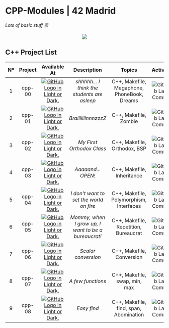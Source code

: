 # CPP-Modules | 42 Madrid

*Lots of basic stuff 🗒*

<div align="center">
  <img src=https://user-images.githubusercontent.com/40824677/149224059-8a1fc9f2-31bc-4335-93b3-6017bf794668.png />
</div>

## C++ Project List

|  Nº  | Project | Available At | Description | Topics | Activity |
| :--: | :-----: | :----------: | :---------: | :----: | :------: |
| 1 | cpp-00 | <a href="https://github.com/Splix777/CCP_Modules/tree/main/CPP%20Module%2000"><picture><source media="(prefers-color-scheme: dark)" srcset="https://user-images.githubusercontent.com/40824677/205689829-11cbb3fd-d452-4846-a799-0be90146192e.png"><source media="(prefers-color-scheme: light)" srcset="https://user-images.githubusercontent.com/40824677/205689834-f6b698a0-844d-46c2-8cca-2051cd3a9ef0.png"><img alt="GitHub Logo in Light or Dark." src="https://user-images.githubusercontent.com/40824677/205689829-11cbb3fd-d452-4846-a799-0be90146192e.png"></picture></a><br/> | *shhhhh... I think the students are asleep* | C++, Makefile, Megaphone, PhoneBook, Dreams | ![GitHub Last Commit](https://img.shields.io/github/last-commit/Splix777/CPP-Module-00) |
| 2 | cpp-01 | <a href="https://github.com/Splix777/CCP_Modules/tree/main/CPP%20Module%2001"><picture><source media="(prefers-color-scheme: dark)" srcset="https://user-images.githubusercontent.com/40824677/205689829-11cbb3fd-d452-4846-a799-0be90146192e.png"><source media="(prefers-color-scheme: light)" srcset="https://user-images.githubusercontent.com/40824677/205689834-f6b698a0-844d-46c2-8cca-2051cd3a9ef0.png"><img alt="GitHub Logo in Light or Dark." src="https://user-images.githubusercontent.com/40824677/205689829-11cbb3fd-d452-4846-a799-0be90146192e.png"></picture></a><br/> | *BraiiiiiiinnnzzzZ* | C++, Makefile, Zombie | ![GitHub Last Commit](https://img.shields.io/github/last-commit/Splix777/CPP-Module-01) |
| 3 | cpp-02 | <a href="https://github.com/Splix777/CCP_Modules/tree/main/CPP%20Module%2002"><picture><source media="(prefers-color-scheme: dark)" srcset="https://user-images.githubusercontent.com/40824677/205689829-11cbb3fd-d452-4846-a799-0be90146192e.png"><source media="(prefers-color-scheme: light)" srcset="https://user-images.githubusercontent.com/40824677/205689834-f6b698a0-844d-46c2-8cca-2051cd3a9ef0.png"><img alt="GitHub Logo in Light or Dark." src="https://user-images.githubusercontent.com/40824677/205689829-11cbb3fd-d452-4846-a799-0be90146192e.png"></picture></a><br/> | *My First Orthodox Class* | C++, Makefile, Orthodox, BSP | ![GitHub Last Commit](https://img.shields.io/github/last-commit/Splix777/CPP-Module-02) |
| 4 | cpp-03 | <a href="https://github.com/Splix777/CCP_Modules/tree/main/CPP%20Module%2003"><picture><source media="(prefers-color-scheme: dark)" srcset="https://user-images.githubusercontent.com/40824677/205689829-11cbb3fd-d452-4846-a799-0be90146192e.png"><source media="(prefers-color-scheme: light)" srcset="https://user-images.githubusercontent.com/40824677/205689834-f6b698a0-844d-46c2-8cca-2051cd3a9ef0.png"><img alt="GitHub Logo in Light or Dark." src="https://user-images.githubusercontent.com/40824677/205689829-11cbb3fd-d452-4846-a799-0be90146192e.png"></picture></a><br/> | *Aaaaand... OPEN!* | C++, Makefile, Inheritance | ![GitHub Last Commit](https://img.shields.io/github/last-commit/Splix777/CPP-Module-03) |
| 5 | cpp-04 | <a href="https://github.com/Splix777/CCP_Modules/tree/main/CPP%20Module%2004"><picture><source media="(prefers-color-scheme: dark)" srcset="https://user-images.githubusercontent.com/40824677/205689829-11cbb3fd-d452-4846-a799-0be90146192e.png"><source media="(prefers-color-scheme: light)" srcset="https://user-images.githubusercontent.com/40824677/205689834-f6b698a0-844d-46c2-8cca-2051cd3a9ef0.png"><img alt="GitHub Logo in Light or Dark." src="https://user-images.githubusercontent.com/40824677/205689829-11cbb3fd-d452-4846-a799-0be90146192e.png"></picture></a><br/> | *I don't want to set the world on fire* | C++, Makefile, Polymorphism, Interfaces | ![GitHub Last Commit](https://img.shields.io/github/last-commit/Splix777/CPP-Module-04) |
| 6 | cpp-05 | <a href="https://github.com/Splix777/CCP_Modules/tree/main/CPP%20Module%2005"><picture><source media="(prefers-color-scheme: dark)" srcset="https://user-images.githubusercontent.com/40824677/205689829-11cbb3fd-d452-4846-a799-0be90146192e.png"><source media="(prefers-color-scheme: light)" srcset="https://user-images.githubusercontent.com/40824677/205689834-f6b698a0-844d-46c2-8cca-2051cd3a9ef0.png"><img alt="GitHub Logo in Light or Dark." src="https://user-images.githubusercontent.com/40824677/205689829-11cbb3fd-d452-4846-a799-0be90146192e.png"></picture></a><br/> | *Mommy, when I grow up, I want to be a bureaucrat!* | C++, Makefile, Repetition, Bureaucrat | ![GitHub Last Commit](https://img.shields.io/github/last-commit/Splix777/CPP-Module-05) |
| 7 | cpp-06 | <a href="https://github.com/Splix777/CCP_Modules/tree/main/CPP%20Module%2006"><picture><source media="(prefers-color-scheme: dark)" srcset="https://user-images.githubusercontent.com/40824677/205689829-11cbb3fd-d452-4846-a799-0be90146192e.png"><source media="(prefers-color-scheme: light)" srcset="https://user-images.githubusercontent.com/40824677/205689834-f6b698a0-844d-46c2-8cca-2051cd3a9ef0.png"><img alt="GitHub Logo in Light or Dark." src="https://user-images.githubusercontent.com/40824677/205689829-11cbb3fd-d452-4846-a799-0be90146192e.png"></picture></a><br/> | *Scalar conversion* | C++, Makefile, Conversion | ![GitHub Last Commit](https://img.shields.io/github/last-commit/Splix777/CPP-Module-06) |
| 8 | cpp-07 | <a href="https://github.com/Splix777/CCP_Modules/tree/main/CPP%20Module%2007"><picture><source media="(prefers-color-scheme: dark)" srcset="https://user-images.githubusercontent.com/40824677/205689829-11cbb3fd-d452-4846-a799-0be90146192e.png"><source media="(prefers-color-scheme: light)" srcset="https://user-images.githubusercontent.com/40824677/205689834-f6b698a0-844d-46c2-8cca-2051cd3a9ef0.png"><img alt="GitHub Logo in Light or Dark." src="https://user-images.githubusercontent.com/40824677/205689829-11cbb3fd-d452-4846-a799-0be90146192e.png"></picture></a><br/> | *A few functions* | C++, Makefile, swap, min, max | ![GitHub Last Commit](https://img.shields.io/github/last-commit/Splix777/CPP-Module-07) |
| 9 | cpp-08 | <a href="https://github.com/Splix777/CCP_Modules/tree/main/CPP%20Module%2009"><picture><source media="(prefers-color-scheme: dark)" srcset="https://user-images.githubusercontent.com/40824677/205689829-11cbb3fd-d452-4846-a799-0be90146192e.png"><source media="(prefers-color-scheme: light)" srcset="https://user-images.githubusercontent.com/40824677/205689834-f6b698a0-844d-46c2-8cca-2051cd3a9ef0.png"><img alt="GitHub Logo in Light or Dark." src="https://user-images.githubusercontent.com/40824677/205689829-11cbb3fd-d452-4846-a799-0be90146192e.png"></picture></a><br/> | *Easy find* | C++, Makefile, find, span, Abomination | ![GitHub Last Commit](https://img.shields.io/github/last-commit/Splix777/CPP-Module-08) |
